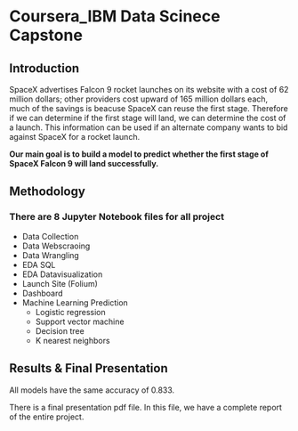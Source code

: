 # Coursera_IBM Data Scinece Capstone
## Introduction
SpaceX advertises Falcon 9 rocket launches on its website with a cost of 62 million dollars; other providers cost upward of 165 million dollars each, much of the savings is beacuse SpaceX can reuse the first stage. Therefore if we can determine if the first stage will land, we can determine the cost of a launch. This information can be used if an alternate company wants to bid against SpaceX for a rocket launch.

**Our main goal is to build a model to predict whether the first stage of SpaceX Falcon 9 will land successfully.**

## Methodology
### There are 8 Jupyter Notebook files for all project
- Data Collection
- Data Webscraoing
- Data Wrangling
- EDA SQL
- EDA Datavisualization
- Launch Site (Folium)
- Dashboard
- Machine Learning Prediction
  - Logistic regression
  - Support vector machine
  - Decision tree
  - K nearest neighbors

## Results & Final Presentation
All models have the same accuracy of 0.833.

There is a final presentation pdf file. In this file, we have a complete report of the entire project.
